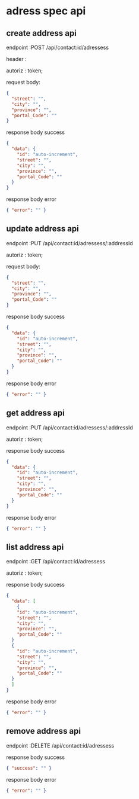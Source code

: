 # adress spec api

## create address api

endpoint :POST /api/contact:id/adressess

header :

autoriz : token;

request body:

```json
{
  "street": "",
  "city": "",
  "province": "",
  "portal_Code": ""
}
```

response body success

```json
{
  "data": {
    "id": "auto-increment",
    "street": "",
    "city": "",
    "province": "",
    "portal_Code": ""
  }
}
```

response body error

```json
{ "error": "" }
```

## update address api

endpoint :PUT /api/contact:id/adressess/:addressId

autoriz : token;

request body:

```json
{
  "street": "",
  "city": "",
  "province": "",
  "portal_Code": ""
}
```

response body success

```json
{
  "data": {
    "id": "auto-increment",
    "street": "",
    "city": "",
    "province": "",
    "portal_Code": ""
  }
}
```

response body error

```json
{ "error": "" }
```

## get address api

endpoint :PUT /api/contact:id/adressess/:addressId

autoriz : token;

response body success

```json
{
  "data": {
    "id": "auto-increment",
    "street": "",
    "city": "",
    "province": "",
    "portal_Code": ""
  }
}
```

response body error

```json
{ "error": "" }
```

## list address api

endpoint :GET /api/contact:id/adressess

autoriz : token;

response body success

```json
{
  "data": [
    {
    "id": "auto-increment",
    "street": "",
    "city": "",
    "province": "",
    "portal_Code": ""
  }
  {
    "id": "auto-increment",
    "street": "",
    "city": "",
    "province": "",
    "portal_Code": ""
  }
  ]
}
```

response body error
```json
{ "error": "" }
```

## remove address api

endpoint :DELETE /api/contact:id/adressess

response body success
```json
{ "success": "" }
```
response body error
```json
{ "error": "" }
```